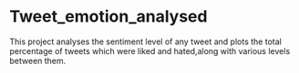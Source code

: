 # Tweet_emotion_analysed
This project analyses the sentiment level of any tweet and plots the total percentage of tweets which were liked and hated,along with various levels between them. 
